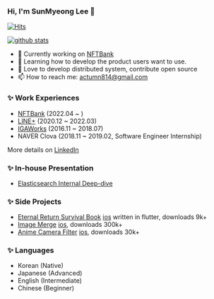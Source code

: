 ### Hi, I'm SunMyeong Lee 👋
[![Hits](https://hits.seeyoufarm.com/api/count/incr/badge.svg?url=https%3A%2F%2Fgithub.com%2Factumn&count_bg=%2379C83D&title_bg=%23555555&icon=&icon_color=%23E7E7E7&title=hits&edge_flat=false)](https://hits.seeyoufarm.com)

[![github stats](https://github-readme-stats.vercel.app/api?username=actumn&show_icons=true&title_color=fff&icon_color=79ff97&text_color=9f9f9f&bg_color=151515&count_private=true)](https://github.com/actumn)

- 🔭 Currently working on [NFTBank](https://nftbank.ai/)
- 🌱 Learning how to develop the product users want to use.
- 👯 Love to develop distributed system, contribute open source
- 📫 How to reach me: actumn814@gmail.com

### ✨ Work Experiences
- [NFTBank](https://nftbank.ai/) (2022.04 ~ )
- [LINE+](https://linepluscorp.com/) (2020.12 ~ 2022.03)
- [IGAWorks](http://igaworks.co.kr/) (2016.11 ~ 2018.07)
- NAVER Clova (2018.11 ~ 2019.02, Software Engineer Internship)

More details on [LinkedIn](https://www.linkedin.com/in/sunmyeong-lee-663234153/)

### ✨ In-house Presentation
- [Elasticsearch Internal Deep-dive](https://docs.google.com/presentation/d/1cvqbnWIC9bnipXzh8WgwRlU6gHsTeVB4/edit?usp=sharing&ouid=113090158113620634338&rtpof=true&sd=true)

### ✨ Side Projects
- [Eternal Return Survival Book](https://play.google.com/store/apps/details?id=com.actumn.eternalreturns) [ios](https://apps.apple.com/us/app/er-survival-book/id1590351863) written in flutter, downloads 9k+
- [Image Merge](https://play.google.com/store/apps/details?id=com.actumn.image_merge) [ios](https://apps.apple.com/us/app/image-merge/id1611904774?uo=4), downloads 300k+ 
- [Anime Camera Filter](https://play.google.com/store/apps/details?id=com.actumn.image_anime_filter&hl=en&gl=US) [ios](https://apps.apple.com/us/app/anime-camera-filter/id1612176937?uo=2), downloads 30k+

### ✨ Languages
- Korean (Native)
- Japanese (Advanced)
- English (Intermediate)
- Chinese (Beginner)
